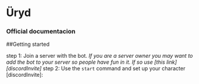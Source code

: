 # Üryd
### Official documentacion

##Getting started 

step 1: Join a server with the bot.
*If you are a server owner you may want to add the bot to your server so people have fun in it. If so use [this link][discordInvite]*
step 2: Use the ``start`` command and set up your character
[discordInvite]:
